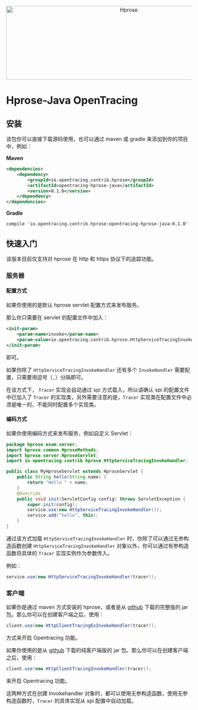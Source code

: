 <p align="center"><img src="http://hprose.com/banner.@2x.png" alt="Hprose" title="Hprose" width="650" height="200" /></p>

# Hprose-Java OpenTracing

## 安装

该包你可以直接下载源码使用，也可以通过 maven 或 gradle 来添加到你的项目中，例如：

**Maven**

```xml
<dependencies>
    <dependency>
        <groupId>io.opentracing.contrib.hprose</groupId>
        <artifactId>opentracing-hprose-java</artifactId>
        <version>0.1.0</version>
    </dependency>
</dependencies>
```

**Gradle**

```
compile 'io.opentracing.contrib.hprose:opentracing-hprose-java:0.1.0'
```

## 快速入门

该版本目前仅支持对 hprose 在 http 和 https 协议下的追踪功能。

### 服务器

#### 配置方式

如果你使用的是默认 hprose servlet 配置方式来发布服务。

那么你只需要在 servlet 的配置文件中加入：

```xml
<init-param>
    <param-name>invoke</param-name>
    <param-value>io.opentracing.contrib.hprose.HttpServiceTracingInvokeHandler</param-value>
</init-param>
```

即可。

如果你除了 `HttpServiceTracingInvokeHandler` 还有多个 `InvokeHandler` 需要配置，只需要用逗号（`,`）分隔即可。

在该方式下， `Tracer` 实现会自动通过 spi 方式载入，所以请确认 spi 的配置文件中已加入了 `Tracer` 的实现类，另外需要注意的是，`Tracer` 实现类在配置文件中必须是唯一的，不能同时配置多个实现类。

#### 编码方式

如果你使用编码方式来发布服务，例如自定义 Servlet：

```java
package hprose.exam.server;
import hprose.common.HproseMethods;
import hprose.server.HproseServlet;
import io.opentracing.contrib.hprose.HttpServiceTracingInvokeHandler;

public class MyHproseServlet extends HproseServlet {
    public String hello(String name) {
        return "Hello " + name;
    }
    @Override
    public void init(ServletConfig config) throws ServletException {
        super.init(config);
        service.use(new HttpServiceTracingInvokeHandler());
        service.add("hello", this);
    }
}
```

通过该方式加载 `HttpServiceTracingInvokeHandler` 时，你除了可以通过无参构造函数创建 `HttpServiceTracingInvokeHandler` 对象以外，你可以通过有参构造函数将具体的 `Tracer` 实现实例作为参数传入。

例如：

```java
service.use(new HttpServiceTracingInvokeHandler(tracer));
```

### 客户端

如果你是通过 maven 方式安装的 hprose，或者是从 [github](https://github.com/hprose/hprose-java/tree/master/dist) 下载的完整版的 jar 包。那么你可以在创建客户端之后，使用：

```java
client.use(new HttpClientTracingExInvokeHandler(tracer));
```

方式来开启 Opentracing 功能。

如果你使用的是从 [github](https://github.com/hprose/hprose-java/tree/master/dist) 下载的纯客户端版的 jar 包。那么你可以在创建客户端之后，使用：

```java
client.use(new HttpClientTracingInvokeHandler(tracer));
```

来开启 Opentracing 功能。

这两种方式在创建 Invokehandler 对象时，都可以使用无参构造函数，使用无参构造函数时，`Tracer` 的具体实现从 spi 配置中自动加载。